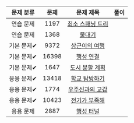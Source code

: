 | 문제 분류 | 문제 | 문제 제목 | 풀이 |
| :--: | :--: | :--: | :--: |
| 연습 문제 | 1197 | [최소 스패닝 트리](https://www.acmicpc.net/problem/1197) |  |
| 연습 문제 | 1368 | [물대기](https://www.acmicpc.net/problem/1368) |  |
| 기본 문제✔ | 9372 | [상근이의 여행](https://www.acmicpc.net/problem/9372) |  |
| 기본 문제✔ | 16398 | [행성 연결](https://www.acmicpc.net/problem/16398) |  |
| 기본 문제✔ | 1647 | [도시 분할 계획](https://www.acmicpc.net/problem/1647) |  |
| 응용 문제✔ | 13418 | [학교 탐방하기](https://www.acmicpc.net/problem/13418) |  |
| 응용 문제✔ | 1774 | [우주신과의 교감](https://www.acmicpc.net/problem/1774) |  |
| 응용 문제✔ | 10423 | [전기가 부족해](https://www.acmicpc.net/problem/10423) |  |
| 응용 문제 | 2887 | [행성 터널](https://www.acmicpc.net/problem/2887) |  |

